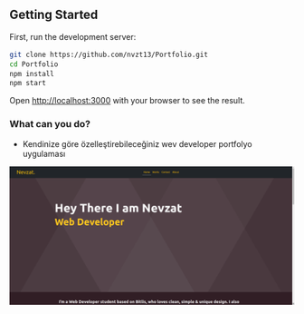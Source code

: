 ## Getting Started

First, run the development server:

```bash
git clone https://github.com/nvzt13/Portfolio.git
cd Portfolio
npm install
npm start
```

Open [http://localhost:3000](http://localhost:3000) with your browser to see the result.

### What can you do?

- Kendinize göre özelleştirebileceğiniz wev developer portfolyo uygulaması

<img src="/public/portfolio.png" />

